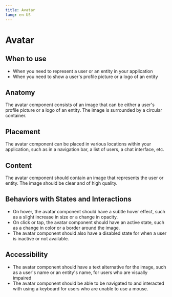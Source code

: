 ```yaml
---
title: Avatar
lang: en-US
---
```


# Avatar

## When to use
- When you need to represent a user or an entity in your application
- When you need to show a user's profile picture or a logo of an entity

## Anatomy
The avatar component consists of an image that can be either a user's profile picture or a logo of an entity. The image is surrounded by a circular container.

## Placement
The avatar component can be placed in various locations within your application, such as in a navigation bar, a list of users, a chat interface, etc.

## Content
The avatar component should contain an image that represents the user or entity. The image should be clear and of high quality.

## Behaviors with States and Interactions
- On hover, the avatar component should have a subtle hover effect, such as a slight increase in size or a change in opacity.
- On click or tap, the avatar component should have an active state, such as a change in color or a border around the image.
- The avatar component should also have a disabled state for when a user is inactive or not available.

## Accessibility
- The avatar component should have a text alternative for the image, such as a user's name or an entity's name, for users who are visually impaired
- The avatar component should be able to be navigated to and interacted with using a keyboard for users who are unable to use a mouse.

